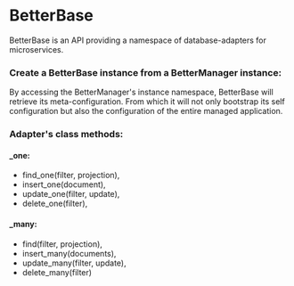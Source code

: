 # BetterBase

BetterBase is an API providing a namespace of database-adapters for 
microservices.

### Create a BetterBase instance from a BetterManager instance:
By accessing the BetterManager's instance namespace, BetterBase will 
retrieve its meta-configuration. From which it will not only bootstrap its
self configuration but also the configuration of the entire 
managed application.

### Adapter's class methods:
#### _one:
- find_one(filter, projection),
- insert_one(document),
- update_one(filter, update),
- delete_one(filter),

#### _many:
- find(filter, projection),
- insert_many(documents),
- update_many(filter, update),
- delete_many(filter)